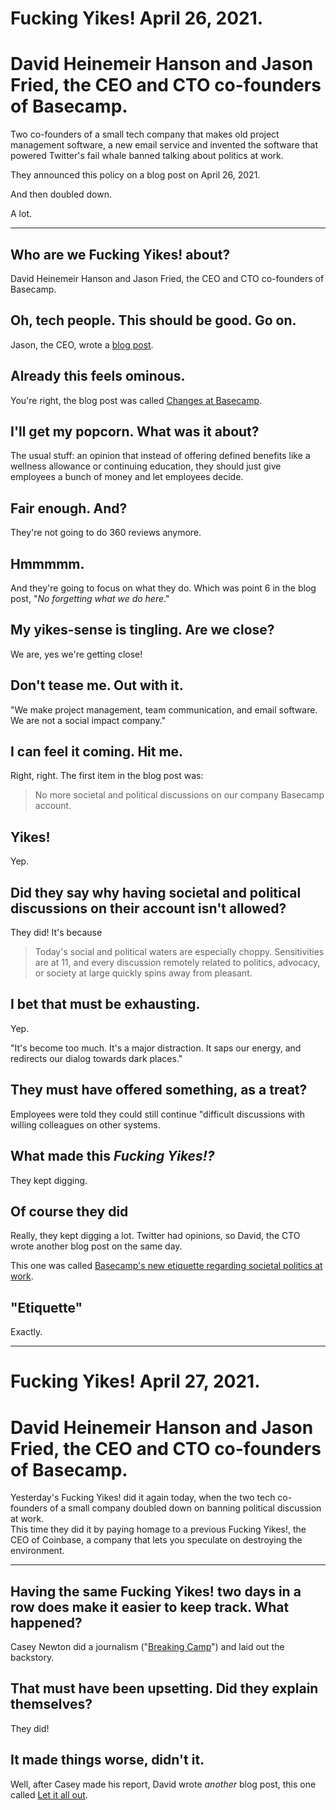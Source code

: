# Fucking Yikes! April 26, 2021.  

# David Heinemeir Hanson and Jason Fried, the CEO and CTO co-founders of Basecamp. 

Two co-founders of a small tech company that makes old project management software, a new email service and invented the software that powered Twitter's fail whale banned talking about politics at work. 

They announced this policy on a blog post on April 26, 2021. 

And then doubled down.

A lot.

---

## Who are we Fucking Yikes! about?

David Heinemeir Hanson and Jason Fried, the CEO and CTO co-founders of Basecamp.

## Oh, tech people. This should be good. Go on.

Jason, the CEO, wrote a [blog post](https://world.hey.com/jason/changes-at-basecamp-7f32afc5).

## Already this feels ominous.

You're right, the blog post was called [Changes at Basecamp](https://world.hey.com/jason/changes-at-basecamp-7f32afc5).

##  I'll get my popcorn. What was it about?

The usual stuff: an opinion that instead of offering defined benefits like a wellness allowance or  continuing education, they should just give employees a bunch of money and let employees decide.

## Fair enough. And?

They're not going to do 360 reviews anymore.

## Hmmmmm.

And they're going to focus on what they do. Which was point 6 in the blog post, "_No forgetting what we do here_."

## My yikes-sense is tingling. Are we close?

We are, yes we're getting close!

## Don't tease me. Out with it.

"We make project management, team communication, and email software. We are not a social impact company."

## I can feel it coming. Hit me.

Right, right. The first item in the blog post was: 

> No more societal and political discussions on our company Basecamp account.

## Yikes!

Yep. 

## Did they say why having societal and political discussions on their account isn't allowed?

They did! It's because 

> Today's social and political waters are especially choppy. Sensitivities are at 11, and every discussion remotely related to politics, advocacy, or society at large quickly spins away from pleasant.

## I bet that must be exhausting. 

Yep. 

"It's become too much. It's a major distraction. It saps our energy, and redirects our dialog towards dark places."  

## They must have offered something, as a treat?

Employees were told they could still continue "difficult discussions with willing colleagues on other systems.

## What made this _Fucking Yikes!?_

They kept digging.

## Of course they did

Really, they kept digging a lot. Twitter had opinions, so  David, the CTO wrote another blog post on the same day. 

This one was called [Basecamp's new etiquette regarding societal politics at work](https://world.hey.com/dhh/basecamp-s-new-etiquette-regarding-societal-politics-at-work-b44bef69).

## "Etiquette"

Exactly.

---

# Fucking Yikes! April 27, 2021.  

# David Heinemeir Hanson and Jason Fried, the CEO and CTO co-founders of Basecamp. 

Yesterday's Fucking Yikes! did it again today, when the two tech co-founders of a small company doubled down on banning political discussion at work. 
\
This time they did it by paying homage to a previous Fucking Yikes!, the CEO of Coinbase, a company that lets you speculate on destroying the environment.

---

## Having the same Fucking Yikes! two days in a row does make it easier to keep track. What happened?

Casey Newton did a journalism ("[Breaking Camp](https://www.theverge.com/2021/4/27/22406673/basecamp-political-speech-policy-controversy)") and laid out the backstory.

## That must have been upsetting. Did they explain themselves?

They did! 

## It made things worse, didn't it. 

Well, after Casey made his report, David wrote _another_ blog post, this one called [Let it all out](https://world.hey.com/dhh/let-it-all-out-78485e8e).